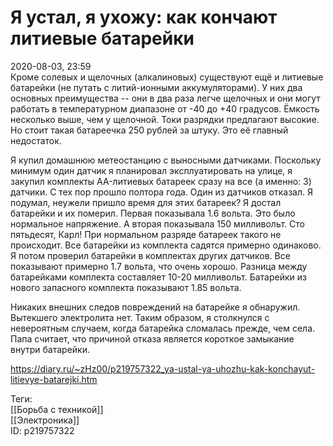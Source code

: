 Я устал, я ухожу: как кончают литиевые батарейки
=================================================

   
 2020-08-03, 23:59   
  Кроме солевых и щелочных (алкалиновых) существуют ещё и литиевые батарейки (не путать с литий-ионными аккумуляторами). У них два основных преимущества -- они в два раза легче щелочных и они могут работать в температурном диапазоне от -40 до +40 градусов. Ёмкость несколько выше, чем у щелочной. Токи разрядки предлагают высокие. Но стоит такая батареечка 250 рублей за штуку. Это её главный недостаток.   
   
 Я купил домашнюю метеостанцию с выносными датчиками. Поскольку минимум один датчик я планировал эксплуатировать на улице, я закупил комплекты AA-литиевых батареек сразу на все (а именно: 3) датчики. С тех пор прошло полтора года. Один из датчиков отказал. Я подумал, неужели пришло время для этих батареек? Я достал батарейки и их померил. Первая показывала 1.6 вольта. Это было нормальное напряжение. А вторая показывала 150 милливольт. Сто пятьдесят, Карл! При нормальном разряде батареек такого не происходит. Все батарейки из комплекта садятся примерно одинаково. Я потом проверил батарейки в комплектах других датчиков. Все показывают примерно 1.7 вольта, что очень хорошо. Разница между батарейками комплекта составляет 10-20 милливольт. Батарейки из нового запасного комплекта показывают 1.85 вольта.   
   
 Никаких внешних следов повреждений на батарейке я обнаружил. Вытекшего электролита нет. Таким образом, я столкнулся с невероятным случаем, когда батарейка сломалась прежде, чем села. Папа считает, что причиной отказа является короткое замыкание внутри батарейки.   
    
 <https://diary.ru/~zHz00/p219757322_ya-ustal-ya-uhozhu-kak-konchayut-litievye-batarejki.htm>   
   
 Теги:   
 [[Борьба с техникой]]   
 [[Электроника]]   
 ID: p219757322
